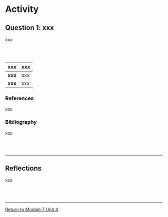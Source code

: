# Activity


## Question 1: xxx
xxx

<br><br>

| **xxx** | **xxx** |
| :---------------------------- | :----------------------------------- |
| **xxx**         | xxx |
| **xxx**         | xxx |


### References
xxx

### Bibliography
xxx

<br><br>

---


## Reflections
xxx

<br><br>

---

[Return to Module 7 Unit 4](RMPP_Unit05.md)
